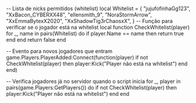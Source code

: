 -- Lista de nicks permitidos (whitelist)
local Whitelist = {
    "jujufofinhaGg123",
    "XxBacon_CYBERXX48",
     "ellensmith_9",
     "NoraStormArrow",
     "XxEmmaBytexX2020",
     "XxShadowTig3rChaosxX",
}
-- Função para verificar se o jogador está na whitelist
local function CheckWhitelist(player)
    for _, name in pairs(Whitelist) do
        if player.Name == name then
            return true
        end
    end
    return false
end

-- Evento para novos jogadores que entram
game.Players.PlayerAdded:Connect(function(player)
    if not CheckWhitelist(player) then
        player:Kick("Player não está na whitelist")
    end
end)

-- Verifica jogadores já no servidor quando o script inicia
for _, player in pairs(game.Players:GetPlayers()) do
    if not CheckWhitelist(player) then
        player:Kick("Player não está na whitelist")
    end
end
